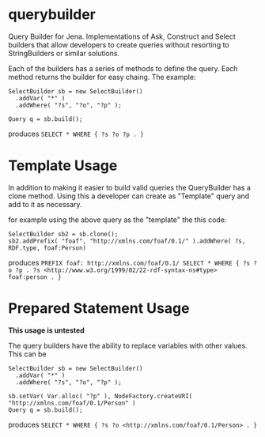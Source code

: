 querybuilder
============

Query Builder for Jena.  Implementations of Ask, Construct and Select builders that allow developers to create queries without resorting to StringBuilders or similar solutions.

Each of the builders has a series of methods to define the query.  Each method returns the builder for easy chaing.  The  example:

```
SelectBuilder sb = new SelectBuilder()
  .addVar( "*" )
  .addWhere( "?s", "?o", "?p" );
  
Query q = sb.build();

```

produces `SELECT * WHERE { ?s ?o ?p . }`

Template Usage
==============

In addition to making it easier to build valid queries the QueryBuilder has a clone method.  Using this a developer can create as "Template" query and add to it as necessary.

for example using the above query as the "template" the this code:

```
SelectBuilder sb2 = sb.clone();
sb2.addPrefix( "foaf", "http://xmlns.com/foaf/0.1/" ).addWhere( ?s, RDF.type, foaf:Person) 
```

produces `PREFIX foaf: http://xmlns.com/foaf/0.1/ SELECT * WHERE { ?s ?o ?p . ?s <http://www.w3.org/1999/02/22-rdf-syntax-ns#type> foaf:person . }`

Prepared Statement Usage
========================
**This usage is untested**


The query builders have the ability to replace variables with other values.  This can be 

```
SelectBuilder sb = new SelectBuilder()
  .addVar( "*" )
  .addWhere( "?s", "?o", "?p" );
  
sb.setVar( Var.alloc( "?p" ), NodeFactory.createURI( "http://xmlns.com/foaf/0.1/Person" )
Query q = sb.build();

```

produces `SELECT * WHERE { ?s ?o <http://xmlns.com/foaf/0.1/Person> . }`

